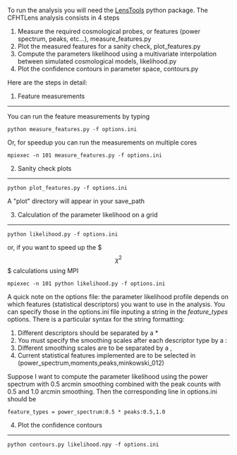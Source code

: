 To run the analysis you will need the [LensTools](http://www.columbia.edu/~ap3020/LensTools/html) python package. The CFHTLens analysis consists in 4 steps

1. Measure the required cosmological probes, or features (power spectrum, peaks, etc...), measure_features.py
2. Plot the measured features for a sanity check, plot_features.py
3. Compute the parameters likelihood using a multivariate interpolation between simulated cosmological models, likelihood.py
4. Plot the confidence contours in parameter space, contours.py 

Here are the steps in detail:

1. Feature measurements
------------------------

You can run the feature measurements by typing

    python measure_features.py -f options.ini
   
Or, for speedup you can run the measurements on multiple cores

	mpiexec -n 101 measure_features.py -f options.ini

2. Sanity check plots
---------------------

	python plot_features.py -f options.ini

A "plot" directory will appear in your save_path

3. Calculation of the parameter likelihood on a grid
-----------------------------

	python likelihood.py -f options.ini

or, if you want to speed up the $$$\chi^2$$$ calculations using MPI 

	mpiexec -n 101 python likelihood.py -f options.ini

A quick note on the options file: the parameter likelihood profile depends on which features (statistical descriptors) you want to use in the analysis. You can specify those in the options.ini file inputing a string in the _feature_types_ options. There is a particular syntax for the string formatting:

1. Different descriptors should be separated by a *
2. You must specify the smoothing scales after each descriptor type by a :
3. Different smoothing scales are to be separated by a ,
4. Current statistical features implemented are to be selected in (power_spectrum,moments,peaks,minkowski_012)

Suppose I want to compute the parameter likelihood using the power spectrum with 0.5 arcmin smoothing combined with the peak counts with 0.5 and 1.0 arcmin smoothing. Then the corresponding line in options.ini should be

	feature_types = power_spectrum:0.5 * peaks:0.5,1.0 

4. Plot the confidence contours
-------------------------------

	python contours.py likelihood.npy -f options.ini



